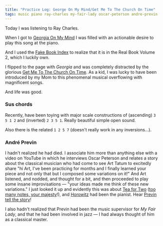 ```yaml
---
title: "Practice Log: George On My Mind/Get Me To The Church On Time"
tags: music piano ray-charles my-fair-lady oscar-peterson andre-previn
---
```


Today I was listening to Ray Charles.

When I got to [Georgia On My Mind](https://www.youtube.com/watch?v=5YZzZIt6Tmg&t=990s) I was filled with an actionable desire to play this song at the piano.

And I used the [Fake Book Index](https://www.seventhstring.com/fbindex.html) to realize that it is in the Real Book Volume 2, which I luckily own.

I flipped to the page with _Georgia_ and was completely distracted by the glorious [Get Me To The Church On Time](https://www.youtube.com/watch?v=FvyIeXGafaw). As a kid, I was lucky to have been introduced by my Mom to this phenomenal musical overflowing with magnificent songs.

And life was good.

### Sus chords

Recently, have been toying with major scale constructions of (ascending) `3 5 1 2` and (inverted) `2 3 5 1`. Really beautiful simple open sound.

Also there is the related `1 2 5 7` (doesn't really work in any inversions...).

### André Previn

I hadn't realized he had died. I associate him more than anything else with a video on YouTube in which he interviews Oscar Peterson and relates a story about the classical musician who had come to see Art Tatum to excitedly share "hi Art, I've been practicing for months and I finally learned your piece and not only that but I composed some variations on it!" And Art listened, and nodded, and thought for a bit, and then proceeded to play some insane improvisations — "your ideas made me think of these new variations." I just looked it up and evidently this was about [Tea for Two](https://www.youtube.com/watch?v=9kMEPYU1Xwg) ([too many notes, your majesty](https://www.youtube.com/watch?v=dCud8H7z7vU)!), and [Horowitz](https://www.youtube.com/watch?v=D5mxU_7BTRA) had been the pianist. Hear [Previn tell the story](https://youtu.be/BFNsywQOW1I?t=860)!

I also hadn't realized that Previn had been the music supervisor for _My Fair Lady_, and that he had been involved in jazz — I had always thought of him as a classical master.
